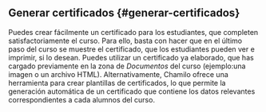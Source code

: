 ## Generar certificados {#generar-certificados}

Puedes crear fácilmente un certificado para los estudiantes, que completen satisfactoriamente el curso. Para ello, basta con hacer que en el último paso del curso se muestre el certificado, que los estudiantes pueden ver e imprimir, si lo desean. Puedes utilizar un certificado ya elaborado, que has cargado previamente en la zona de _Documentos_ del curso (ejemplo:una imagen o un archivo HTML). Alternativamente, Chamilo ofrece una herramienta para crear plantillas de certificados, lo que permite la generación automática de un certificado que contiene los datos relevantes correspondientes a cada alumnos del curso.
